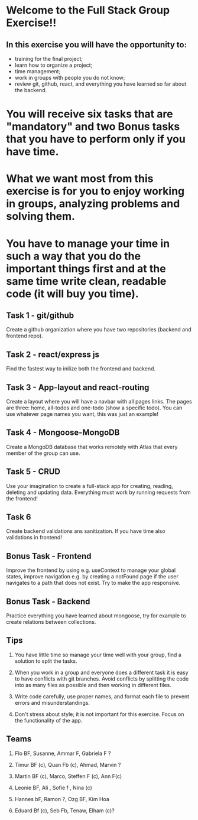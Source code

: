 #  Welcome to the Full Stack Group Exercise!!

## In this exercise you will have the opportunity to:

- training for the final project;
- learn how to organize a project;
- time management;
- work in groups with people you do not know;
- review git, github, react, and everything you have learned so far about the backend.

# You will receive six tasks that are "mandatory" and two Bonus tasks that you have to perform only if you have time.
 
# What we want most from this exercise is for you to enjoy working in groups, analyzing problems and solving them.

# You have to manage your time in such a way that you do the important things first and at the same time write clean, readable code (it will buy you time).


## Task 1 - git/github

Create a github organization where you have two repositories (backend and frontend repo).

## Task 2 - react/express js

Find the fastest way to inilize both the frontend and backend.

## Task 3 - App-layout and react-routing

Create a layout where you will have a navbar with all pages links. The pages are three: home, all-todos and one-todo (show a specific todo).
You can use whatever page names you want, this was just an example!

## Task 4 - Mongoose-MongoDB

Create a MongoDB database that works remotely with Atlas that every member of the group can use.

## Task 5 - CRUD

Use your imagination to create a full-stack app for creating, reading, deleting and updating data.
Everything must work by running requests from the frontend!

## Task 6

Create backend validations ans sanitization. If you have time also validations in frontend!

## Bonus Task - Frontend

Improve the frontend by using e.g. useContext to manage your global states, improve navigation e.g. by creating a notFound page if the user navigates to a path that does not exist.
Try to make the app responsive.

## Bonus Task - Backend

Practice everything you have learned about mongoose, try for example to create relations between collections.

## Tips

1) You have little time so manage your time well with your group, find a solution to split the tasks.

2) When you work in a group and everyone does a different task it is easy to have conflicts with git branches. Avoid conflicts by splitting the code into as many files as possible and then working in different files.

3) Write code carefully, use proper names, and format each file to prevent errors and misunderstandings.

4) Don't stress about style; it is not important for this exercise. Focus on the functionality of the app.


## Teams


1. Flo BF, Susanne, Ammar F, Gabriela F ?

2. Timur BF (c), Quan Fb (c), Ahmad, Marvin ?

3. Martin BF (c), Marco, Steffen F (c), Ann F(c)

4. Leonie BF, Ali , Sofie f , Nina (c)

5. Hannes bF, Ramon ?, Ozg BF,  Kim Hoa

6. Eduard Bf (c), Seb Fb, Tenaw, Elham (c)?
 

